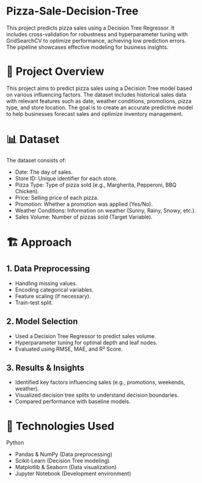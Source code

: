 # Pizza-Sale-Decision-Tree
This project predicts pizza sales using a Decision Tree Regressor. It includes cross-validation for robustness and hyperparameter tuning with GridSearchCV to optimize performance, achieving low prediction errors. The pipeline showcases effective modeling for business insights.

# 📌 Project Overview
This project aims to predict pizza sales using a Decision Tree model based on various influencing factors. The dataset includes historical sales data with relevant features such as date, weather conditions, promotions, pizza type, and store location. The goal is to create an accurate predictive model to help businesses forecast sales and optimize inventory management.

# 📊 Dataset
The dataset consists of:

- Date: The day of sales.
- Store ID: Unique identifier for each store.
- Pizza Type: Type of pizza sold (e.g., Margherita, Pepperoni, BBQ Chicken).
- Price: Selling price of each pizza.
- Promotion: Whether a promotion was applied (Yes/No).
- Weather Conditions: Information on weather (Sunny, Rainy, Snowy, etc.).
- Sales Volume: Number of pizzas sold (Target Variable).

# 🏗️ Approach
## 1. Data Preprocessing

- Handling missing values.
- Encoding categorical variables.
- Feature scaling (if necessary).
- Train-test split.

## 2. Model Selection

- Used a Decision Tree Regressor to predict sales volume.
- Hyperparameter tuning for optimal depth and leaf nodes.
- Evaluated using RMSE, MAE, and R² Score.

## 3. Results & Insights

- Identified key factors influencing sales (e.g., promotions, weekends, weather).
- Visualized decision tree splits to understand decision boundaries.
- Compared performance with baseline models.

# 🚀 Technologies Used
Python
- Pandas & NumPy (Data preprocessing)
- Scikit-Learn (Decision Tree modeling)
- Matplotlib & Seaborn (Data visualization)
- Jupyter Notebook (Development environment)
